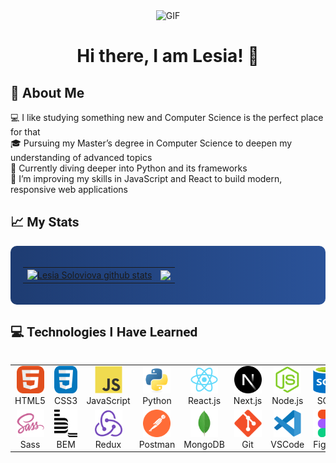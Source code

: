 <div id="header" align="center">
<img src="./assets/674da7fd78b66875723e3d70.gif" width="100px" alt="GIF">
<h1>
Hi there, I am Lesia! 👋
</h1>

   </div>

###

<div>
  <h2>💾 About Me</h2>
  <ul style="list-style-type: none; padding: 0;">
    <li>💻 I like studying something new and Computer Science is the perfect place for that</li>
    <li>🎓 Pursuing my Master’s degree in Computer Science to deepen my understanding of advanced topics</li>
    <li>🌱 Currently diving deeper into Python and its frameworks</li>
    <li>🔭 I’m improving my skills in JavaScript and React to build modern, responsive web applications</li>
  </ul>
</div>

<h2 style="font-family: 'Roboto', sans-serif;">📈 My Stats</h2>
<div style="background: linear-gradient(to right, #1e3c72, #2a5298); padding: 20px; border-radius: 10px;">
  <table align="center">
    <tr>
      <td>
        <a href="https://github.com/LesiaUKR/github-readme-stats">
          <img align="center" src="https://github-readme-stats.vercel.app/api?username=LesiaUKR&show_icons=true&include_all_commits=true&theme=ayu-mirage&hide_border=true&hide=issues" alt="Lesia Soloviova github stats" />
        </a>
      </td>
      <td>
        <a href="https://github.com/LesiaUKR/github-readme-stats">
          <img align="center" src="https://github-readme-stats.vercel.app/api/top-langs/?username=LesiaUKR&layout=compact&theme=ayu-mirage&hide_border=true" />
        </a>
      </td>
    </tr>
  </table>
</div>

<h2 style="font-family: 'Roboto', sans-serif;">💻 Technologies I Have Learned</h2>
<div style="display: flex; align-items: flex-start; align: center">
<table align="center">
  <tr>
     <td align="center"  width="88">
         <img src="./icons/01-html5.svg" alt="HTML5" width="44" height="44"/>
      <br>HTML5
    </td>
    <td align="center" width="88">
        <img src="./icons/02-css3.svg" alt="CSS3" width="44" height="44"/>
      <br>CSS3
    </td>
<td align="center" width="88">
         <img src="./icons/03-javascript.svg" alt="JS" width="44" height="44"/>
      <br>JavaScript
    </td>
    <td align="center" width="88">
        <img src="./icons/04-python.svg" alt="Python" width="44" height="44"/>
      <br>Python
    </td>
    <td align="center" width="88">
        <img src="./icons/06-react.svg" alt="React" width="44" height="44"/>
      <br>React.js
    </td>
    <td align="center" width="88">
        <img src="./icons/07-nextjs.svg" alt="Next.js" width="44" height="44"/>
      <br>Next.js
    </td>
    <td align="center" width="88">
      <img src="./icons/08-nodejs.svg" alt="Node.js" width="44" height="44"/>
      <br>Node.js
    </td>
        <td align="center" width="88">
       <img src="./icons/09-sql.svg" alt="SQL" width="44" height="44"/>
      <br>SQL
      </td>
  </tr>
    <td align="center" width="88">
        <img src="./icons/10-sass.svg" alt="Sass" width="44" height="44"/>
      <br>Sass
    </td>
    <td align="center" width="88"> 
        <img src="./icons/11-bem.svg" alt="Bem" width="44" height="44"/>
      <br>BEM
    </td>
    <td align="center" width="88">
        <img src="./icons/13-redux.svg" alt="Redux" width="44" height="44"/>
      <br>Redux
    </td>
      <td align="center" width="88">
        <img src="./icons/14-postman.svg" alt="Postman" width="44" height="44"/>
      <br>Postman
    </td>
      </td>
      <td align="center" width="88">
        <img src="./icons/15-mongodb.svg" alt="MongoDB" width="44" height="44"/>
      <br>MongoDB
     </td>
     <td align="center" width="88">
        <img src="./icons/16-git.svg" alt="Git" width="44" height="44"/>
      <br>Git
    </td>
  <td align="center" width="88">
        <img src="./icons/17-vscode.svg" alt="Visual Studio Code" width="44" height="44"/>
      <br>VSCode
     </td>
  <td align="center" width="88">
        <img src="./icons/18-figma.svg" alt="Figma" width="44" height="44"/>
      <br>Figma
     </td>
</table>
</div>
